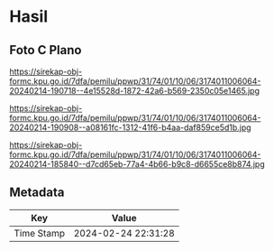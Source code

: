 # Hasil

## Foto C Plano

https://sirekap-obj-formc.kpu.go.id/7dfa/pemilu/ppwp/31/74/01/10/06/3174011006064-20240214-190718--4e15528d-1872-42a6-b569-2350c05e1465.jpg

https://sirekap-obj-formc.kpu.go.id/7dfa/pemilu/ppwp/31/74/01/10/06/3174011006064-20240214-190908--a08161fc-1312-41f6-b4aa-daf859ce5d1b.jpg

https://sirekap-obj-formc.kpu.go.id/7dfa/pemilu/ppwp/31/74/01/10/06/3174011006064-20240214-185840--d7cd65eb-77a4-4b66-b9c8-d6655ce8b874.jpg


## Metadata

| Key        | Value               |
| ---------- | ------------------- |
| Time Stamp | 2024-02-24 22:31:28 |



